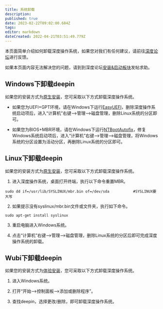 ```yaml
---
title: 系统卸载
description: 
published: true
date: 2023-02-22T09:02:00.684Z
tags: 
editor: markdown
dateCreated: 2022-04-21T03:51:49.779Z
---
```


本页面简单介绍如何卸载深度操作系统，如果您对我们有任何建议，请前往[深度论坛](bbs.deepin.org)进行反馈。

如果本页面内容无法解决您的问题，请到到深度论坛[安装&启动板块](http://bbs.deepin.org/forum.php?mod=forumdisplay&fid=25)发帖求助。

## Windows下卸载deepin

如果您的安装方式为[原生安装](原生安装)，您可采取以下方式卸载深度操作系统。

* 如果您为UEFI+GPT环境，请在Windows下运行[EasyUEFI](http://www.easyuefi.com/index-cn.html)，删除深度操作系统启动项后，进入“计算机”右键–>管理–>磁盘管理，删除Linux系统的分区即可。

* 如果您为BIOS+MBR环境，请在Windows下运行[NTBootAutofix](http://pan.baidu.com/s/1c0T9tOO)，修复Windows系统启动项后，进入“计算机”右键–>管理–>磁盘管理，将Windows系统的分区设置为活动分区，再删除Linux系统的分区即可。

## Linux下卸载deepin

如果您的安装方式为[原生安装](原生安装)，您可采取以下方式卸载深度操作系统。

1. 进入深度操作系统，桌面打开终端，执行以下命令重置MBR。

 `sudo dd if=/usr/lib/SYSLINUX/mbr.bin of=/dev/sda           #SYSLINUX要大写`

2. 如果提示没有syslinux/mbr.bin文件或文件夹，执行如下命令。

 `sudo apt-get install syslinux`

3. 重启电脑进入Windows系统。

4. 点击“计算机”右键–>管理–>磁盘管理，删除Linux系统的分区后即可完成深度操作系统的卸载。

## Wubi下卸载deepin

如果您的安装方式为[体验安装](体验安装)，您可采取以下方式卸载深度操作系统。

1. 进入Windows系统。

2. 打开“开始–>控制面板–>添加或删除程序”。

3. 查找deepin，选择更改/删除，即可卸载深度操作系统。

